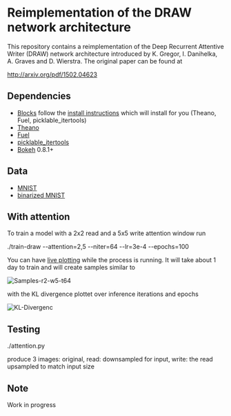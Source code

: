 
Reimplementation of the DRAW network architecture
=================================================

This repository contains a reimplementation of the Deep Recurrent Attentive
Writer (DRAW) network architecture introduced by K. Gregor, I. Danihelka,
A. Graves and D. Wierstra. The original paper can be found at

  http://arxiv.org/pdf/1502.04623


Dependencies
------------
 * [Blocks](https://github.com/bartvm/blocks) follow
the [install instructions](http://blocks.readthedocs.org/en/latest/setup.html) which will install for you (Theano, Fuel, picklable_itertools)
 * [Theano](https://github.com/theano/Theano)
 * [Fuel](https://github.com/bartvm/fuel)
 * [picklable_itertools](https://github.com/dwf/picklable_itertools)
 * [Bokeh](http://bokeh.pydata.org/en/latest/docs/installation.html) 0.8.1+

Data
----
 * [MNIST](http://blocks.readthedocs.org/en/latest/tutorial.html#training-your-model)
 * [binarized MNIST](https://github.com/lisa-lab/pylearn2/blob/master/pylearn2/scripts/datasets/download_binarized_mnist.py)

With attention
--------------

To train a model with a 2x2 read and a 5x5 write attention window run

  ./train-draw --attention=2,5 --niter=64 --lr=3e-4 --epochs=100 

You can have [live plotting](http://blocks.readthedocs.org/en/latest/plotting.html) while the process is running.
It will take about 1 day to train and will create samples similar to 

 ![Samples-r2-w5-t64](doc/mnist-r2-w5-t64-enc256-dec256-z100-lr34.gif)

with the KL divergence plottet over inference iterations and epochs

 ![KL-Divergenc](doc/kl_divergence.png)


Testing
-------
  ./attention.py

produce 3 images: original, read: downsampled for input, write: the read upsampled to match input size

Note
----
Work in progress
